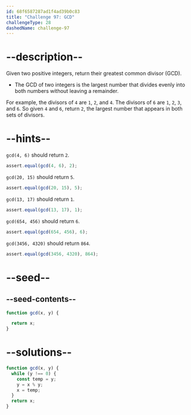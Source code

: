 ```yaml
---
id: 68f6587287ad1f4ad39b0c83
title: "Challenge 97: GCD"
challengeType: 28
dashedName: challenge-97
---
```


# --description--

Given two positive integers, return their greatest common divisor (GCD).

- The GCD of two integers is the largest number that divides evenly into both numbers without leaving a remainder.

For example, the divisors of `4` are `1`, `2`, and `4`. The divisors of `6` are `1`, `2`, `3`, and `6`. So given `4` and `6`, return `2`, the largest number that appears in both sets of divisors.

# --hints--

`gcd(4, 6)` should return `2`.

```js
assert.equal(gcd(4, 6), 2);
```

`gcd(20, 15)` should return `5`.

```js
assert.equal(gcd(20, 15), 5);
```

`gcd(13, 17)` should return `1`.

```js
assert.equal(gcd(13, 17), 1);
```

`gcd(654, 456)` should return `6`.

```js
assert.equal(gcd(654, 456), 6);
```

`gcd(3456, 4320)` should return `864`.

```js
assert.equal(gcd(3456, 4320), 864);
```

# --seed--

## --seed-contents--

```js
function gcd(x, y) {

  return x;
}
```

# --solutions--

```js
function gcd(x, y) {
  while (y !== 0) {
    const temp = y;
    y = x % y;
    x = temp;
  }
  return x;
}
```
